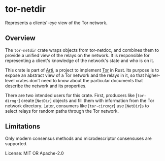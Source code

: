 # tor-netdir

Represents a clients'-eye view of the Tor network.

## Overview

The `tor-netdir` crate wraps objects from tor-netdoc, and combines
them to provide a unified view of the relays on the network.
It is responsible for representing a client's knowledge of the
network's state and who is on it.

This crate is part of
[Arti](https://gitlab.torproject.org/tpo/core/arti/), a project to
implement [Tor](https://www.torproject.org/) in Rust.  Its purpose
is to expose an abstract view of a Tor network and the relays in
it, so that higher-level crates don't need to know about the
particular documents that describe the network and its properties.

There are two intended users for this crate.  First, producers
like [`tor-dirmgr`] create [`NetDir`] objects and fill them with
information from the Tor network directory.  Later, consumers
like [`tor-circmgr`] use [`NetDir`]s to select relays for random
paths through the Tor network.

## Limitations

Only modern consensus methods and microdescriptor consensuses are
supported.

License: MIT OR Apache-2.0
